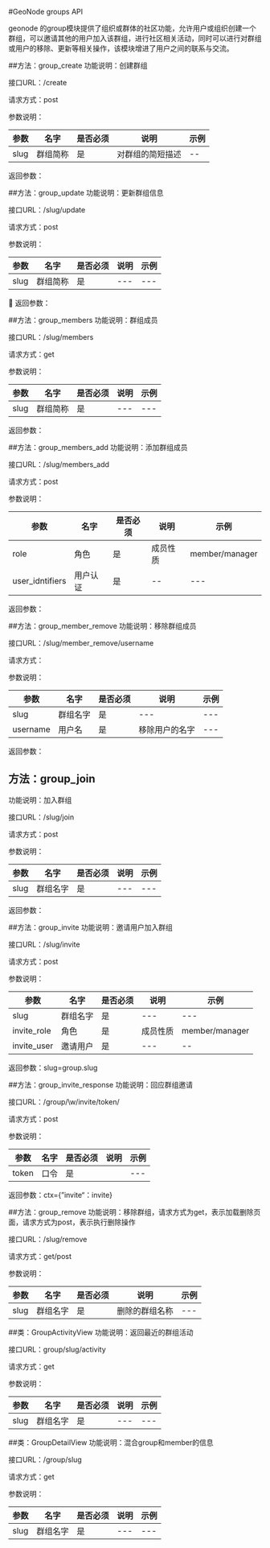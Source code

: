 #GeoNode groups API

geonode 的group模块提供了组织或群体的社区功能，允许用户或组织创建一个群组，可以邀请其他的用户加入该群组，进行社区相关活动，同时可以进行对群组或用户的移除、更新等相关操作，该模块增进了用户之间的联系与交流。


##方法：group_create
功能说明：创建群组

接口URL：/create

请求方式：post

参数说明：

| 参数 | 名字 | 是否必须 | 说明 | 示例 |
| --- | --- | --- | --- | --- |
|slug|群组简称|是|对群组的简短描述|--|

返回参数：

##方法：group_update
功能说明：更新群组信息

接口URL：/slug/update

请求方式：post

参数说明：

| 参数 | 名字 | 是否必须 | 说明 | 示例 |
| --- | --- | --- | --- | --- |
|slug|群组简称|是|---|---|

返回参数：

##方法：group_members
功能说明：群组成员

接口URL：/slug/members

请求方式：get

参数说明：

| 参数 | 名字 | 是否必须 | 说明 | 示例 |
| --- | --- | --- | --- | --- |
|slug|群组简称|是|---|---|

返回参数：

##方法：group_members_add
功能说明：添加群组成员

接口URL：/slug/members_add

请求方式：post

参数说明：

| 参数 | 名字 | 是否必须 | 说明 | 示例 |
| --- | --- | --- | --- | --- |
|role|角色|是|成员性质|member/manager|
|user_idntifiers|用户认证|是|--|---|

返回参数：

##方法：group_member_remove
功能说明：移除群组成员

接口URL：/slug/member_remove/username

请求方式：

参数说明：

| 参数 | 名字 | 是否必须 | 说明 | 示例 |
| --- | --- | --- | --- | --- |
|slug|群组名字|是|---|---|
|username|用户名|是|移除用户的名字|---|

返回参数：

## 方法：group_join
功能说明：加入群组

接口URL：/slug/join

请求方式：post

参数说明：

| 参数 | 名字 | 是否必须 | 说明 | 示例 |
| --- | --- | --- | --- | --- |
|slug|群组名字|是|---|---|

返回参数：

##方法：group_invite
功能说明：邀请用户加入群组

接口URL：/slug/invite

请求方式：post

参数说明：

| 参数 | 名字 | 是否必须 | 说明 | 示例 |
| --- | --- | --- | --- | --- |
|slug|群组名字|是|---|---|
|invite_role|角色|是|成员性质|member/manager|
|invite_user|邀请用户|是|---|--|

返回参数：slug=group.slug

##方法：group_invite_response
功能说明：回应群组邀请

接口URL：/group/\w/invite/token/

请求方式：post

参数说明：

| 参数 | 名字 | 是否必须 | 说明 | 示例 |
| --- | --- | --- | --- | --- |
|token|口令|是||---|---|

返回参数：ctx={”invite“：invite}

##方法：group_remove
功能说明：移除群组，请求方式为get，表示加载删除页面，请求方式为post，表示执行删除操作

接口URL：/slug/remove

请求方式：get/post

参数说明：

| 参数 | 名字 | 是否必须 | 说明 | 示例 |
| --- | --- | --- | --- | --- |
|slug|群组名字|是|删除的群组名称|---|

##类：GroupActivityView
功能说明：返回最近的群组活动

接口URL：group/slug/activity

请求方式：get

参数说明：

| 参数 | 名字 | 是否必须 | 说明 | 示例 |
| --- | --- | --- | --- | --- |
|slug|群组名字|是|---|---|


##类：GroupDetailView
功能说明：混合group和member的信息

接口URL：/group/slug

请求方式：get

参数说明：

| 参数 | 名字 | 是否必须 | 说明 | 示例 |
| --- | --- | --- | --- | --- |
|slug|群组名字|是|---|---|





